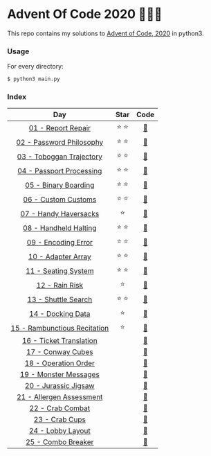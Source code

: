 # Advent Of Code 2020 :christmas_tree::santa::gift:

This repo contains my solutions to [Advent of Code, 2020](https://adventofcode.com/2020) in python3.

### Usage

For every directory:

```bash
$ python3 main.py
```

### Index

| Day |      Star     |   Code   |
|:---:|:-------------:|:--------:|
| [01 - Report Repair](https://adventofcode.com/2020/day/1) | :star: :star: | [:page_facing_up:](/day01/main.py)
| [02 - Password Philosophy](https://adventofcode.com/2020/day/2) | :star: :star: | [:page_facing_up:](/day02/main.py)
| [03 - Toboggan Trajectory](https://adventofcode.com/2020/day/3) | :star: :star: | [:page_facing_up:](/day03/main.py)
| [04 - Passport Processing](https://adventofcode.com/2020/day/4) | :star: :star: | [:page_facing_up:](/day04/main.py)
| [05 - Binary Boarding](https://adventofcode.com/2020/day/5) | :star: :star: | [:page_facing_up:](/day05/main.py)
| [06 - Custom Customs](https://adventofcode.com/2020/day/6) | :star: :star: | [:page_facing_up:](/day06/main.py)
| [07 - Handy Haversacks](https://adventofcode.com/2020/day/7) | :star: | [:page_facing_up:](/day07/main.py)
| [08 - Handheld Halting](https://adventofcode.com/2020/day/8) | :star: :star: | [:page_facing_up:](/day08/main.py)
| [09 - Encoding Error](https://adventofcode.com/2020/day/9) | :star: :star: | [:page_facing_up:](/day09/main.py)
| [10 - Adapter Array](https://adventofcode.com/2020/day/10) | :star: :star: | [:page_facing_up:](/day10/main.py)
| [11 - Seating System](https://adventofcode.com/2020/day/11) | :star: :star: | [:page_facing_up:](/day11/main.py)
| [12 - Rain Risk](https://adventofcode.com/2020/day/12) | :star: | [:page_facing_up:](/day12/main.py)
| [13 - Shuttle Search](https://adventofcode.com/2020/day/13) | :star: :star: | [:page_facing_up:](/day13/main.py)
| [14 - Docking Data](https://adventofcode.com/2020/day/14) | :star: | [:page_facing_up:](/day14/main.py)
| [15 - Rambunctious Recitation](https://adventofcode.com/2020/day/15) | :star:  | [:page_facing_up:](/day15/main.py)
| [16 - Ticket Translation ](https://adventofcode.com/2020/day/16) |  | [:page_facing_up:](/day16/main.py)
| [17 - Conway Cubes](https://adventofcode.com/2020/day/17) |  | [:page_facing_up:](/day17/main.py)
| [18 - Operation Order](https://adventofcode.com/2020/day/18) |  | [:page_facing_up:](/day18/main.py)
| [19 - Monster Messages](https://adventofcode.com/2020/day/19) |  | [:page_facing_up:](/day19/main.py)
| [20 - Jurassic Jigsaw](https://adventofcode.com/2020/day/20) |  | [:page_facing_up:](/day20/main.py)
| [21 - Allergen Assessment](https://adventofcode.com/2020/day/21) |  | [:page_facing_up:](/day21/main.py)
| [22 - Crab Combat](https://adventofcode.com/2020/day/22) |  | [:page_facing_up:](/day22/main.py)
| [23 - Crab Cups](https://adventofcode.com/2020/day/23) |  | [:page_facing_up:](/day23/main.py)
| [24 - Lobby Layout](https://adventofcode.com/2020/day/24) |  | [:page_facing_up:](/day24/main.py)
| [25 - Combo Breaker](https://adventofcode.com/2020/day/25) |  | [:page_facing_up:](/day25/main.py)
